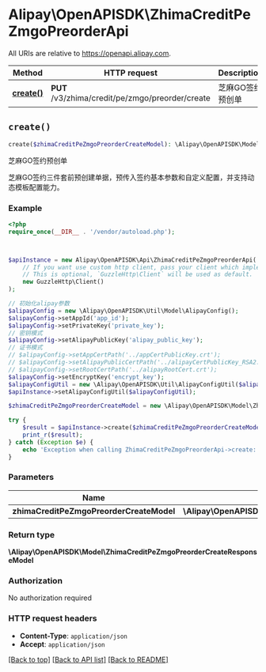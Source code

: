 # Alipay\OpenAPISDK\ZhimaCreditPeZmgoPreorderApi

All URIs are relative to https://openapi.alipay.com.

Method | HTTP request | Description
------------- | ------------- | -------------
[**create()**](ZhimaCreditPeZmgoPreorderApi.md#create) | **PUT** /v3/zhima/credit/pe/zmgo/preorder/create | 芝麻GO签约预创单


## `create()`

```php
create($zhimaCreditPeZmgoPreorderCreateModel): \Alipay\OpenAPISDK\Model\ZhimaCreditPeZmgoPreorderCreateResponseModel
```

芝麻GO签约预创单

芝麻GO签约三件套前预创建单据，预传入签约基本参数和自定义配置，并支持动态模板配置能力。

### Example

```php
<?php
require_once(__DIR__ . '/vendor/autoload.php');



$apiInstance = new Alipay\OpenAPISDK\Api\ZhimaCreditPeZmgoPreorderApi(
    // If you want use custom http client, pass your client which implements `GuzzleHttp\ClientInterface`.
    // This is optional, `GuzzleHttp\Client` will be used as default.
    new GuzzleHttp\Client()
);

// 初始化alipay参数
$alipayConfig = new \Alipay\OpenAPISDK\Util\Model\AlipayConfig();
$alipayConfig->setAppId('app_id');
$alipayConfig->setPrivateKey('private_key');
// 密钥模式
$alipayConfig->setAlipayPublicKey('alipay_public_key');
// 证书模式
// $alipayConfig->setAppCertPath('../appCertPublicKey.crt');
// $alipayConfig->setAlipayPublicCertPath('../alipayCertPublicKey_RSA2.crt');
// $alipayConfig->setRootCertPath('../alipayRootCert.crt');
$alipayConfig->setEncryptKey('encrypt_key');
$alipayConfigUtil = new \Alipay\OpenAPISDK\Util\AlipayConfigUtil($alipayConfig);
$apiInstance->setAlipayConfigUtil($alipayConfigUtil);

$zhimaCreditPeZmgoPreorderCreateModel = new \Alipay\OpenAPISDK\Model\ZhimaCreditPeZmgoPreorderCreateModel(); // \Alipay\OpenAPISDK\Model\ZhimaCreditPeZmgoPreorderCreateModel

try {
    $result = $apiInstance->create($zhimaCreditPeZmgoPreorderCreateModel);
    print_r($result);
} catch (Exception $e) {
    echo 'Exception when calling ZhimaCreditPeZmgoPreorderApi->create: ', $e->getMessage(), PHP_EOL;
}
```

### Parameters

Name | Type | Description  | Notes
------------- | ------------- | ------------- | -------------
 **zhimaCreditPeZmgoPreorderCreateModel** | **\Alipay\OpenAPISDK\Model\ZhimaCreditPeZmgoPreorderCreateModel**|  | [optional]

### Return type

**\Alipay\OpenAPISDK\Model\ZhimaCreditPeZmgoPreorderCreateResponseModel**

### Authorization

No authorization required

### HTTP request headers

- **Content-Type**: `application/json`
- **Accept**: `application/json`

[[Back to top]](#) [[Back to API list]](../../README.md#api-endpoints)
[[Back to README]](../../README.md)
